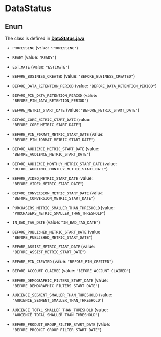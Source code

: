 

# DataStatus

## Enum

The class is defined in **[DataStatus.java](../../src/main/java/org/openapitools/model/DataStatus.java)**


* `PROCESSING` (value: `"PROCESSING"`)

* `READY` (value: `"READY"`)

* `ESTIMATE` (value: `"ESTIMATE"`)

* `BEFORE_BUSINESS_CREATED` (value: `"BEFORE_BUSINESS_CREATED"`)

* `BEFORE_DATA_RETENTION_PERIOD` (value: `"BEFORE_DATA_RETENTION_PERIOD"`)

* `BEFORE_PIN_DATA_RETENTION_PERIOD` (value: `"BEFORE_PIN_DATA_RETENTION_PERIOD"`)

* `BEFORE_METRIC_START_DATE` (value: `"BEFORE_METRIC_START_DATE"`)

* `BEFORE_CORE_METRIC_START_DATE` (value: `"BEFORE_CORE_METRIC_START_DATE"`)

* `BEFORE_PIN_FORMAT_METRIC_START_DATE` (value: `"BEFORE_PIN_FORMAT_METRIC_START_DATE"`)

* `BEFORE_AUDIENCE_METRIC_START_DATE` (value: `"BEFORE_AUDIENCE_METRIC_START_DATE"`)

* `BEFORE_AUDIENCE_MONTHLY_METRIC_START_DATE` (value: `"BEFORE_AUDIENCE_MONTHLY_METRIC_START_DATE"`)

* `BEFORE_VIDEO_METRIC_START_DATE` (value: `"BEFORE_VIDEO_METRIC_START_DATE"`)

* `BEFORE_CONVERSION_METRIC_START_DATE` (value: `"BEFORE_CONVERSION_METRIC_START_DATE"`)

* `PURCHASERS_METRIC_SMALLER_THAN_THRESHOLD` (value: `"PURCHASERS_METRIC_SMALLER_THAN_THRESHOLD"`)

* `IN_BAD_TAG_DATE` (value: `"IN_BAD_TAG_DATE"`)

* `BEFORE_PUBLISHED_METRIC_START_DATE` (value: `"BEFORE_PUBLISHED_METRIC_START_DATE"`)

* `BEFORE_ASSIST_METRIC_START_DATE` (value: `"BEFORE_ASSIST_METRIC_START_DATE"`)

* `BEFORE_PIN_CREATED` (value: `"BEFORE_PIN_CREATED"`)

* `BEFORE_ACCOUNT_CLAIMED` (value: `"BEFORE_ACCOUNT_CLAIMED"`)

* `BEFORE_DEMOGRAPHIC_FILTERS_START_DATE` (value: `"BEFORE_DEMOGRAPHIC_FILTERS_START_DATE"`)

* `AUDIENCE_SEGMENT_SMALLER_THAN_THRESHOLD` (value: `"AUDIENCE_SEGMENT_SMALLER_THAN_THRESHOLD"`)

* `AUDIENCE_TOTAL_SMALLER_THAN_THRESHOLD` (value: `"AUDIENCE_TOTAL_SMALLER_THAN_THRESHOLD"`)

* `BEFORE_PRODUCT_GROUP_FILTER_START_DATE` (value: `"BEFORE_PRODUCT_GROUP_FILTER_START_DATE"`)



